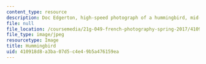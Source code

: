 ```yaml
---
content_type: resource
description: Doc Edgerton, high-speed photograph of a hummingbird, mid-twentieth century.
file: null
file_location: /coursemedia/21g-049-french-photography-spring-2017/410918d8a3ba07d5c4e49b5a476159ea_6.Research_Hummingbird.jpg
file_type: image/jpeg
resourcetype: Image
title: Hummingbird
uid: 410918d8-a3ba-07d5-c4e4-9b5a476159ea
---
```

